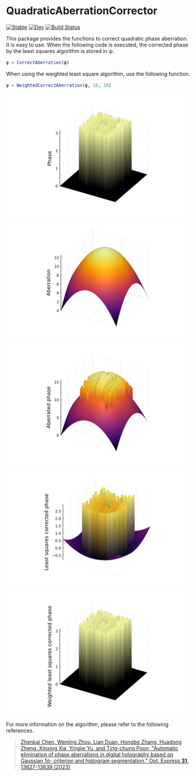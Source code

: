 # QuadraticAberrationCorrector

[![Stable](https://img.shields.io/badge/docs-stable-blue.svg)](https://syoshida1983.github.io/QuadraticAberrationCorrector.jl/stable/)
[![Dev](https://img.shields.io/badge/docs-dev-blue.svg)](https://syoshida1983.github.io/QuadraticAberrationCorrector.jl/dev/)
[![Build Status](https://github.com/syoshida1983/QuadraticAberrationCorrector.jl/actions/workflows/CI.yml/badge.svg?branch=master)](https://github.com/syoshida1983/QuadraticAberrationCorrector.jl/actions/workflows/CI.yml?query=branch%3Amaster)

This package provides the functions to correct quadratic phase aberration. It is easy to use. When the following code is executed, the corrected phase by the least squares algorithm is stored in ψ.

```julia
ψ = CorrectAberration(ϕ)
```

When using the weighted least square algorithm, use the following function.

```julia
ψ = WeightedCorrectAberration(ϕ, 10, 10)
```

![Original phase](https://github.com/syoshida1983/QuadraticAberrationCorrector.jl/blob/images/phase.svg)
![Aberration](https://github.com/syoshida1983/QuadraticAberrationCorrector.jl/blob/images/aberration.svg)
![Aberrated phase](https://github.com/syoshida1983/QuadraticAberrationCorrector.jl/blob/images/aberrated.svg)
![Least squares corrected phase](https://github.com/syoshida1983/QuadraticAberrationCorrector.jl/blob/images/least-squares.svg)
![Weighted least squares corrected phase](https://github.com/syoshida1983/QuadraticAberrationCorrector.jl/blob/images/weighted-least-squares.svg)

For more information on the algorithm, please refer to the following references.

> [Zhenkai Chen, Wenjing Zhou, Lian Duan, Hongbo Zhang, Huadong Zheng, Xinxing Xia, Yingjie Yu, and Ting-chung Poon, "Automatic elimination of phase aberrations in digital holography based on Gaussian 1σ- criterion and histogram segmentation," Opt. Express **31**, 13627-13639 (2023)](https://doi.org/10.1364/OE.486890)

